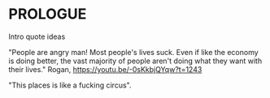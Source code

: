 
# PROLOGUE

Intro quote ideas

"People are angry man! Most people's lives suck. Even if like the economy is doing better, the vast majority of people aren't doing what they want with their lives." Rogan, https://youtu.be/-0sKkbjQYqw?t=1243

"This places is like a fucking circus".
